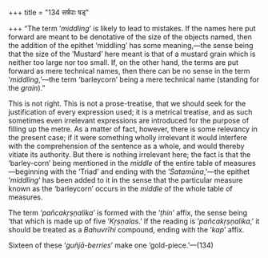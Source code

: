 +++
title = "134 सर्षपाः षड्"

+++
“The term ‘*middling*’ is likely to lead to mistakes. If the names here
put forward are meant to be denotative of the size of the objects named,
then the addition of the epithet ‘middling’ has some meaning,—the sense
being that the size of the ‘Mustard’ here meant is that of a mustard
grain which is neither too large nor too small. If, on the other hand,
the terms are put forward as mere technical names, then there can be no
sense in the term ‘*middling*,’—the term ‘barleycorn’ being a mere
technical name (standing for the *grain*).”

This is not right. This is not a prose-treatise, that we should seek for
the justification of every expression used; it is a metrical treatise,
and as such sometimes even irrelevant expressions are introduced for the
purpose of filling up the metre. As a matter of fact, however, there is
some relevancy in the present case; if it were something wholly
irrelevant it would interfere with the comprehension of the sentence as
a whole, and would thereby vitiate its authority. But there is nothing
irrelevant here; the fact is that the ‘barley-corn’ being mentioned in
the *middle* of the entire table of measures—beginning with the ‘Triad’
and ending with the ‘*Śatamūna*,’—the epithet ‘*middling*’ has been
added to it in the sense that the particular measure known as the
‘barleycorn’ occurs in the *middle* of the whole table of measures.

The term ‘*pañcakṛṣṇalika*’ is formed with the ‘*ṭhin*’ affix, the sense
being ‘that which is made up of five ‘*Kṛṣṇalas*.’ If the reading is
‘*pañcakṛṣṇalika*,’ it should be treated as a *Bahuvrīhi* compound,
ending with the ‘*kap*’ affix.

Sixteen of these ‘*guñjā-berries*’ make one ‘gold-piece.’—(134)


